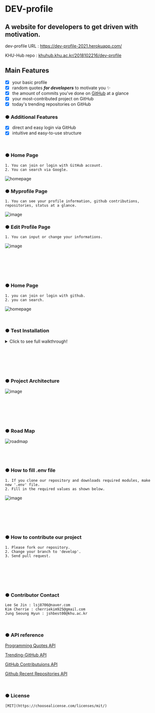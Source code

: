 # DEV-profile

## **A website for developers to get driven with motivation.**

dev-profile URL : https://dev-profile-2021.herokuapp.com/

KHU-Hub repo : [khuhub.khu.ac.kr/2018102216/dev-profile](https://khuhub.khu.ac.kr/2018102216/dev-profile)
<br>

## Main Features

- [x] your basic profile
- [x] random quotes **_for developers_** to motivate you :sparkles:
- [x] the amount of commits you've done on [GitHub](https://github.com/) at a glance
- [x] your most-contributed project on GitHub
- [x] today's trending repositories on GitHub

### ● Additional Features

- [x] direct and easy login via GitHub
- [x] intuitive and easy-to-use structure

<br>

### ● Home Page

    1. You can join or login with GitHub account.
    2. You can search via Google.

![homepage](https://oss-2020105657.s3.amazonaws.com/homepage.png)

### ● Myprofile Page

    1. You can see your profile information, github contributions, repositories, status at a glance.

![image](https://oss-2020105657.s3.amazonaws.com/myprofile.png)

### ● Edit Profile Page

    1. You can input or change your informations.

![image](https://oss-2020105657.s3.amazonaws.com/edit+profile.png)

## <br>

<br>

### ● Home Page

    1. you can join or login with github.
    2. you can search.

![homepage](https://oss-2020105657.s3.amazonaws.com/homepage.png)

<br>

### ● Test Installation

<p>
<details>
    <summary>Click to see full walkthrough!</summary>

After cloning repository, type the following into terminal to automatically install modules and libraries.

```bash
npm install
```

To run server,

```bash
npm run dev:server
```

```bash
npm run dev:assets
```

## <br>

<br>

### ● Installation MongoDB

    1. Access to the MongoDB homepage.

![homepage](https://oss-2020105657.s3.amazonaws.com/MongoDB+homepage.png)

    2. Select options and download MongoDB.

![options](https://oss-2020105657.s3.amazonaws.com/MongoDB+install.png)

    3. If this screen appears when installing MongoDB, please select 'complete' and proceed.

![precaution](https://oss-2020105657.s3.amazonaws.com/MongoDB+precaution.png)

    4. When you enter 'mongo' command in vsc terminal, it is installed well when the screen appears as below.

![image](https://oss-2020105657.s3.amazonaws.com/MongoDB+installation+well.png)

### ● To setting environment variable.

```bash
    -ps. When entering 'mongo' command in vsc terminal, skip this part if it runs well.
```

    1. Find folder where mongoDB is installed, and make a copy of the folder's route.

![image](https://oss-2020105657.s3.amazonaws.com/MongoDB+path.png)

    2. And you open the 'environment variable' page. If using window environment, you can use command (window + R) and input 'sysdm.cpl ,3'. And click 'environment variable'.

![image](https://oss-2020105657.s3.amazonaws.com/environment+window.png)

    3. You must find 'path' in 'system variable' categroy, not 'users variable'. If you find 'path' in 'system variable', then check 'path' and click 'Editing'.

![image](https://oss-2020105657.s3.amazonaws.com/Find+path+in+system+variable.png)

## <br>

<br>

### ● MongoDB Installation

    1. Access to the MongoDB homepage.

![homepage](https://oss-2020105657.s3.amazonaws.com/MongoDB+homepage.png)

    2. Select options and download MongoDB.

![options](https://oss-2020105657.s3.amazonaws.com/MongoDB+install.png)

    3. If this screen appears when installing MongoDB, please select 'complete' and proceed.

![precaution](https://oss-2020105657.s3.amazonaws.com/MongoDB+precaution.png)

    4. If you enter 'mongo' command in vsc terminal, it will be installed with the screen appearing as below.

![image](https://oss-2020105657.s3.amazonaws.com/MongoDB+installation+well.png)

### ● Setting environment variables

```bash
    -ps. When entering 'mongo' command in vsc terminal, skip this part if it runs well.
```

    1. Find the folder where mongoDB is installed, and copy the folder's route.

![image](https://oss-2020105657.s3.amazonaws.com/MongoDB+path.png)

    2. Open the 'environment variable' page. In Windows environment, you can use command (window + R) and input 'sysdm.cpl ,3'. Then, click 'environment variable'.

![image](https://oss-2020105657.s3.amazonaws.com/environment+window.png)

    3. You must find 'path' in 'system variable' categroy, not 'users variable'. If you find 'path' in 'system variable', then check 'path' and click 'Editing'.

![image](https://oss-2020105657.s3.amazonaws.com/Find+path+in+system+variable.png)

    4. Create a new environmental variable path using the Mongo db address you copied earlier.

![image](https://oss-2020105657.s3.amazonaws.com/make+new+environment+path.png)

    5. Please check if Mongo Db is working well refering to the fourth method of "MongoDB Installation".

### ● Nodejs Installation

    install node js.

</details>
</p>

## <br>

<br>

### ● Project Architecture

![image](https://cherriesbucket.s3.amazonaws.com/OSS_Project_Architecture.png)

## <br>

<br>

### ● Road Map

![roadmap](https://oss-2020105657.s3.amazonaws.com/roadmap.png)

## <br>

### ● How to fill .env file

    1. If you clone our repository and downloads required modules, make new '.env' file.
    2. Fill in the required values as shown below.

![image](https://oss-2020105657.s3.amazonaws.com/fill+env+file.png)

## <br>

<br>

### ● How to contribute our project

    1. Please fork our repository.
    2. Change your branch to 'develop'.
    3. Send pull request.

## <br>

<br>

### ● Contributor Contact

    Lee Se Jin : lsj8706@naver.com
    Kim Cherrie : cherriekim925@gmail.com
    Jung Seoung Hyun : jshbest00@khu.ac.kr

<br>

### ● API reference

[Programming Quotes API](quotes.stormconsultancy.co.uk/random.json)

[Trending-GitHub API](https://docs.trending-github.com/)

[GitHub Contributuions API](https://api.github.com/graphql/)

[Github Recent Repositories API](https://api.github.com/users/${githubNickname}/repos?sort=updated&per_page=2)

<br>
 
### ● License

    [MIT](https://choosealicense.com/licenses/mit/)
